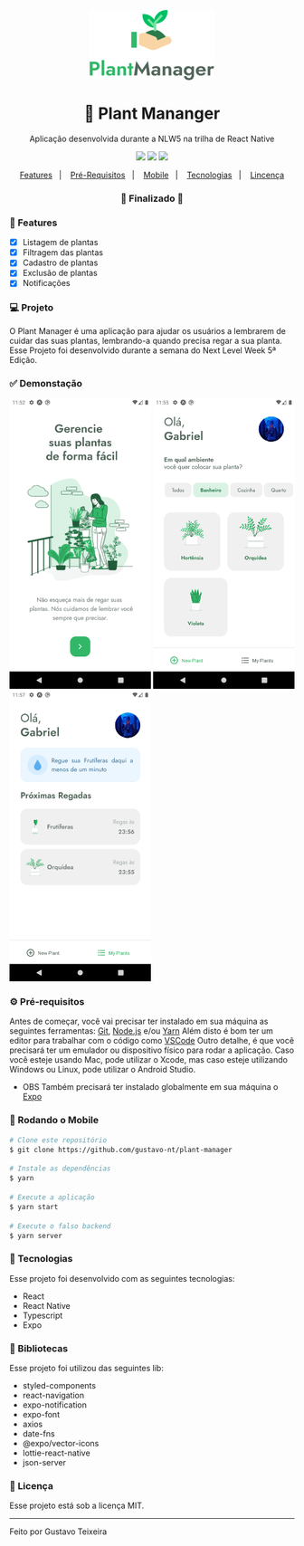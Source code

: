 <p align="center">
  <img src="https://github.com/gabriel-nt/Plant-Manager/blob/main/src/assets/git/logo.png" alt="Plant Manager" />
</p>
<h1 align="center">
    🚀 Plant Mananger
</h1>
<p align="center">Aplicação desenvolvida durante a NLW5 na trilha de React Native</p>

<p align="center">
  <img src="https://img.shields.io/badge/expo%20sdk-41.0-informational"/>
  <img src="https://img.shields.io/badge/last%20commit-april-important" />
  <img src="https://img.shields.io/badge/license-MIT-success"/>
</p>

<p align="center">
  <a href="#-features">Features</a>&nbsp;&nbsp;&nbsp;|&nbsp;&nbsp;&nbsp;
  <a href="#-pré-requisitos">Pré-Requisitos</a>&nbsp;&nbsp;&nbsp;|&nbsp;&nbsp;&nbsp;
  <a href="#-rodando-o-mobile">Mobile</a>&nbsp;&nbsp;&nbsp;|&nbsp;&nbsp;&nbsp;
  <a href="#-tecnologias">Tecnologias</a>&nbsp;&nbsp;&nbsp;|&nbsp;&nbsp;&nbsp;
  <a href="#-licença">Lincença</a>
</p>

<h3 align="center"> 
🚧  Finalizado  🚧
</h3>

### 📎 Features

- [x] Listagem de plantas
- [x] Filtragem das plantas
- [x] Cadastro de plantas 
- [x] Exclusão de plantas
- [x] Notificações

### 💻 Projeto

O Plant Manager é uma aplicação para ajudar os usuários a lembrarem de cuidar das suas plantas, lembrando-a quando precisa regar a sua planta. Esse Projeto foi desenvolvido durante a semana do Next Level Week 5ª Edição. 

### ✅ Demonstação
<p>
  <img src="https://github.com/gabriel-nt/Plant-Manager/blob/main/src/assets/git/home.png" alt="Plant Manager" width="250"/>
  <img src="https://github.com/gabriel-nt/Plant-Manager/blob/main/src/assets/git/new-plant.png" alt="Plant Manager" width="250"/>
  <img src="https://github.com/gabriel-nt/Plant-Manager/blob/main/src/assets/git/my-plants.png" alt="Plant Manager" width="250"/>
</p>


### ⚙ Pré-requisitos

Antes de começar, você vai precisar ter instalado em sua máquina as seguintes ferramentas:
[Git](https://git-scm.com), [Node.js](https://nodejs.org/en/) e/ou [Yarn](https://https://yarnpkg.com/) 
Além disto é bom ter um editor para trabalhar com o código como [VSCode](https://code.visualstudio.com/)
Outro detalhe, é que você precisará ter um emulador ou dispositivo físico para rodar a aplicação. 
Caso você esteje usando Mac, pode utilizar o Xcode, mas caso esteje utilizando Windows ou Linux, pode utilizar o Android Studio.

* OBS
Também precisará ter instalado globalmente em sua máquina o [Expo](https://expo.io/)

### 🎲 Rodando o Mobile

```bash
# Clone este repositório
$ git clone https://github.com/gustavo-nt/plant-manager

# Instale as dependências
$ yarn

# Execute a aplicação
$ yarn start

# Execute o falso backend
$ yarn server

```

### 🚀 Tecnologias

Esse projeto foi desenvolvido com as seguintes tecnologias:

- React
- React Native
- Typescript
- Expo

### 📕 Bibliotecas

Esse projeto foi utilizou das seguintes lib:

- styled-components
- react-navigation
- expo-notification
- expo-font
- axios
- date-fns
- @expo/vector-icons
- lottie-react-native
- json-server

### 📝 Licença

Esse projeto está sob a licença MIT.

<hr/>

Feito por Gustavo Teixeira
